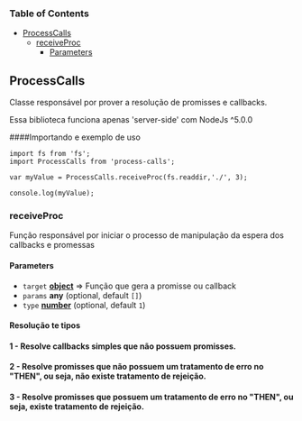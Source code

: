<!-- Generated by documentation.js. Update this documentation by updating the source code. -->

### Table of Contents

-   [ProcessCalls][1]
    -   [receiveProc][2]
        -   [Parameters][3]

## ProcessCalls

Classe responsável por prover a resolução de promisses e callbacks.

Essa biblioteca funciona apenas 'server-side' com NodeJs ^5.0.0

####Importando e exemplo de uso
```
import fs from 'fs';
import ProcessCalls from 'process-calls';

var myValue = ProcessCalls.receiveProc(fs.readdir,'./', 3);

console.log(myValue);
```
### receiveProc

Função responsável por iniciar o processo de manipulação da espera dos callbacks e promessas

#### Parameters

-   `target` **[object][9]** => Função que gera a promisse ou callback
-   `params` **any**  (optional, default `[]`)
-   `type` **[number][10]**  (optional, default `1`)

#### Resolução te tipos
#### 1 - Resolve callbacks simples que não possuem promisses.
#### 2 - Resolve promisses que não possuem um tratamento de erro no "THEN", ou seja, não existe tratamento de rejeição.
#### 3 - Resolve promisses que possuem um tratamento de erro no "THEN", ou seja, existe tratamento de rejeição.

[1]: #processcalls

[2]: #receiveproc

[3]: #parameters

[9]: https://developer.mozilla.org/docs/Web/JavaScript/Reference/Global_Objects/Object

[10]: https://developer.mozilla.org/docs/Web/JavaScript/Reference/Global_Objects/Number